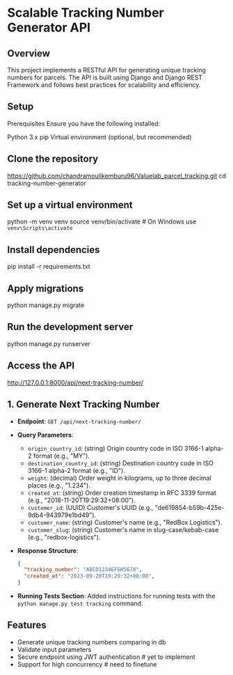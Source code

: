 # Scalable Tracking Number Generator API

## Overview

This project implements a RESTful API for generating unique tracking numbers for parcels. The API is built using Django and Django REST Framework and follows best practices for scalability and efficiency.

## Setup
Prerequisites
Ensure you have the following installed:

Python 3.x
pip
Virtual environment (optional, but recommended)

## Clone the repository

<!-- git clone https://github.com/chandramoulikemburu96/tracking-number-generator.git -->
https://github.com/chandramoulikemburu96/Valuelab_parcel_tracking.git
cd tracking-number-generator

## Set up a virtual environment
python -m venv venv
source venv/bin/activate  # On Windows use `venv\Scripts\activate`

## Install dependencies
pip install -r requirements.txt

## Apply migrations
python manage.py migrate

## Run the development server
python manage.py runserver

## Access the API
http://127.0.0.1:8000/api/next-tracking-number/


## 1. Generate Next Tracking Number

- **Endpoint**: `GET /api/next-tracking-number/`
- **Query Parameters**:
  - `origin_country_id`: (string) Origin country code in ISO 3166-1 alpha-2 format (e.g., "MY").
  - `destination_country_id`: (string) Destination country code in ISO 3166-1 alpha-2 format (e.g., "ID").
  - `weight`: (decimal) Order weight in kilograms, up to three decimal places (e.g., "1.234").
  - `created_at`: (string) Order creation timestamp in RFC 3339 format (e.g., "2018-11-20T19:29:32+08:00").
  - `customer_id`: (UUID) Customer's UUID (e.g., "de619854-b59b-425e-9db4-943979e1bd49").
  - `customer_name`: (string) Customer's name (e.g., "RedBox Logistics").
  - `customer_slug`: (string) Customer's name in slug-case/kebab-case (e.g., "redbox-logistics").

- **Response Structure**:
  ```json
  {
    "tracking_number": "ABCD1234EFGH5678",
    "created_at": "2023-09-20T19:29:32+08:00",
  }

- **Running Tests Section**: Added instructions for running tests with the `python manage.py test tracking` command.

## Features

- Generate unique tracking numbers comparing in db
- Validate input parameters
- Secure endpoint using JWT authentication # yet to implement
- Support for high concurrency # need to finetune


